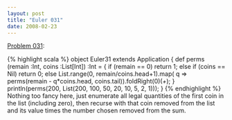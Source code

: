 ```yaml
---
layout: post
title: "Euler 031"
date: 2008-02-23
---
```


[Problem 031]\:

{% highlight scala %}
object Euler31 extends Application {
  def perms (remain :Int, coins :List[Int]) :Int = {
    if (remain == 0) return 1;
    else if (coins == Nil) return 0;
    else List.range(0, remain/coins.head+1).map(
      q => perms(remain - q*coins.head, coins.tail)).foldRight(0)(_+_);
  }
  println(perms(200, List(200, 100, 50, 20, 10, 5, 2, 1)));
}
{% endhighlight %}
Nothing too fancy here, just enumerate all legal quantities of the first coin in the list (including zero), then recurse with that coin removed from the list and its value times the number chosen removed from the sum.



[Problem 031]: http://projecteuler.net/index.php?section=problems&id=31
